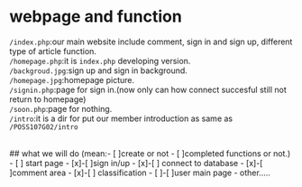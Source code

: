 # webpage and function
`/index.php`:our main website include comment, sign in and sign up, different type of article function.<br>
`/homepage.php`:it is `index.php` developing version.<br>
`/backgroud.jpg`:sign up and sign in background.<br>
`/homepage.jpg`:homepage picture.<br>
`/signin.php`:page for sign in.(now only can how connect succesful still not return to homepage)<br>
`/soon.php`:page for nothing.<br>
`/intro`:it is a dir for put our member introduction as same as `/POSS107G02/intro`<br>

<br>
## what we will do (mean:- [ ]create or not - [ ]completed functions or not.)
- [ ] start page
- [x]-[ ]sign in/up
- [x]-[ ] connect to database
- [x]-[ ]comment area
- [x]-[ ] classification
- [ ]-[ ]user main page
- other.....
